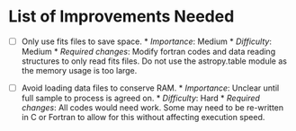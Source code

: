 # List of Improvements Needed

- [ ] Only use fits files to save space.
        * *Importance*: Medium
        * *Difficulty*: Medium
        * *Required changes*: Modify fortran codes and data reading structures to only read fits files. Do not use the astropy.table module as the memory usage is too large.

- [ ] Avoid loading data files to conserve RAM. 
        * *Importance*: Unclear until full sample to process is agreed on.
        * *Difficulty*: Hard
        * *Required changes*: All codes would need work. Some may need to be re-written in C or Fortran to allow for this without affecting execution speed.
        